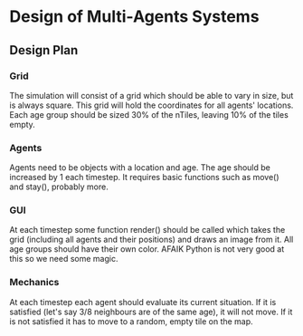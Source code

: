 # Design of Multi-Agents Systems

## Design Plan
### Grid
The simulation will consist of a grid which should be able to vary in size, but is always square. This grid will hold the coordinates for all agents' locations. Each age group should be sized 30% of the nTiles, leaving 10% of the tiles empty.
### Agents
Agents need to be objects with a location and age. The age should be increased by 1 each timestep. It requires basic functions such as move() and stay(), probably more.
### GUI
At each timestep some function render() should be called which takes the grid (including all agents and their positions) and draws an image from it. All age groups should have their own color. AFAIK Python is not very good at this so we need some magic.
### Mechanics
At each timestep each agent should evaluate its current situation. If it is satisfied (let's say 3/8 neighbours are of the same age), it will not move. If it is not satisfied it has to move to a random, empty tile on the map.
